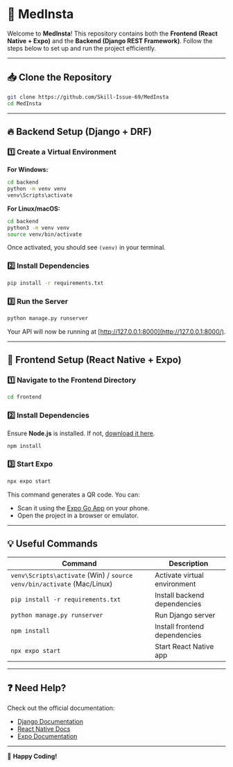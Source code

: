 # 🚀 MedInsta

Welcome to **MedInsta**! This repository contains both the **Frontend (React Native + Expo)** and the **Backend (Django REST Framework)**. Follow the steps below to set up and run the project efficiently.

---

## 📥 Clone the Repository  

```sh
git clone https://github.com/Skill-Issue-69/MedInsta
cd MedInsta
```

---

## 🔥 Backend Setup (Django + DRF)  

### 1️⃣ Create a Virtual Environment  

**For Windows:**  
```sh
cd backend
python -m venv venv
venv\Scripts\activate
```

**For Linux/macOS:**  
```sh
cd backend
python3 -m venv venv
source venv/bin/activate
```

Once activated, you should see `(venv)` in your terminal.

### 2️⃣ Install Dependencies  
```sh
pip install -r requirements.txt
```

### 3️⃣ Run the Server  
```sh
python manage.py runserver
```

Your API will now be running at [http://127.0.0.1:8000](http://127.0.0.1:8000/).

---

## 🎨 Frontend Setup (React Native + Expo)  

### 1️⃣ Navigate to the Frontend Directory  
```sh
cd frontend
```

### 2️⃣ Install Dependencies  
Ensure **Node.js** is installed. If not, [download it here](https://nodejs.org/).  
```sh
npm install
```

### 3️⃣ Start Expo  
```sh
npx expo start
```

This command generates a QR code. You can:
- Scan it using the [Expo Go App](https://expo.dev/client) on your phone.
- Open the project in a browser or emulator.

---


## 💡 Useful Commands  

| Command | Description |
|---------|------------|
| `venv\Scripts\activate` (Win) / `source venv/bin/activate` (Mac/Linux) | Activate virtual environment |
| `pip install -r requirements.txt` | Install backend dependencies |
| `python manage.py runserver` | Run Django server |
| `npm install` | Install frontend dependencies |
| `npx expo start` | Start React Native app |

---

## ❓ Need Help?  

Check out the official documentation:
- [Django Documentation](https://docs.djangoproject.com/en/stable/)
- [React Native Docs](https://reactnative.dev/docs/getting-started)
- [Expo Documentation](https://docs.expo.dev/)

---

🚀 **Happy Coding!**

